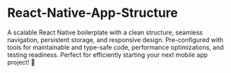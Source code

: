 # React-Native-App-Structure
A scalable React Native boilerplate with a clean structure, seamless navigation, persistent storage, and responsive design. Pre-configured with tools for maintainable and type-safe code, performance optimizations, and testing readiness. Perfect for efficiently starting your next mobile app project! 🚀
